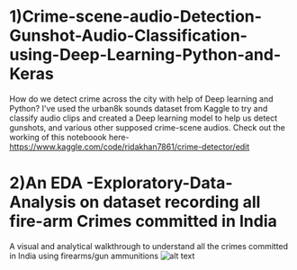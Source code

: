 # 1)Crime-scene-audio-Detection-Gunshot-Audio-Classification-using-Deep-Learning-Python-and-Keras
 How do we detect crime across the city with help of Deep learning and Python?  I've  used the urban8k sounds dataset from Kaggle to try and classify audio clips and created a Deep learning model to help us detect gunshots, and various other supposed crime-scene audios.
 Check out the working of this noteboook here-https://www.kaggle.com/code/ridakhan7861/crime-detector/edit
# 2)An EDA -Exploratory-Data-Analysis on dataset recording all fire-arm Crimes committed in India
A visual and analytical walkthrough to understand all the crimes committed in India using firearms/gun ammunitions 
![alt text](http://https://www.kaggleusercontent.com/kf/139570893/eyJhbGciOiJkaXIiLCJlbmMiOiJBMTI4Q0JDLUhTMjU2In0..AMC9pvINFOMVAT82BFqwwg.of0p456nf5ijx-BtjnpzDg4FDqNZskWZMXBW412YpaEQ1a4HmnrrVHlsUQF6QanqYNdTuVGEiFXWrarpaRC4-zmhlwlz9dFuw_EAsaXppp9zQlB8Ax0DnIIYMLF5juID9qm0B8xNvzKgl4GOxxslSKDdrZm3H7O9ZlJL35IKAwjeXVp7nfjuRyHrOQDab6E-QSesoU8f2m8RrjbYTeGxotxF6lVDM3s_kyC8d8BJSOulZdlWZV0CROBsLd2lIyYN4EGmfvH-AvWmjgiAW8fd9LbdObddOfmAM9WyVo8yy47hj1cjtIZH5AtlhlZCObumf-6ZNeO8_d6MM8W2IR8sWDm46svDfGZiLqPjLJvozxQlu-BhyWXyLrCJNFfZIlD0th_LiuysmiolStX3lDa3GC1YgOXuv1NXFb9F9pyExhrtvHJ_tqHKAxTjo28dqP_CdzJHYm4FotF16eHnn317zQvsBwjLYLd-XoyMy8c-srb_s4AksS5aE67ucE7gR_b3yqY0basUVIeFCVikY_g2NoQfgdMfDzutwiv4C6lhmmrM9rel5fQHKOKfvdMpV6--U-tEB1IlcMmd65LY3huyzU6SeHalxmTRedb17PHnn-UfAc5JI3DHsZ1OiAQmEHU2AFP5MOn1dbmzKrKy84MvgUJaO9mzHv6AD4QsUXGWWC1surQSQqIqgtThrjMbQ-XD.2YLqWg4MIHuz5T4bfgAfVw/__results___files/__results___62_0.png/to/img.png)
